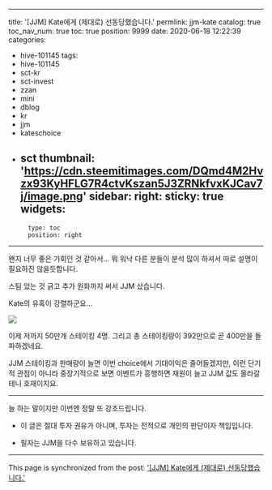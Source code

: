 
---
title: '[JJM] Kate에게 (제대로) 선동당했습니다.'
permlink: jjm-kate
catalog: true
toc_nav_num: true
toc: true
position: 9999
date: 2020-06-18 12:22:39
categories:
- hive-101145
tags:
- hive-101145
- sct-kr
- sct-invest
- zzan
- mini
- dblog
- kr
- jjm
- kateschoice
- sct
thumbnail: 'https://cdn.steemitimages.com/DQmd4M2Hvzx93KyHFLG7R4ctvKszan5J3ZRNkfvxKJCav7j/image.png'
sidebar:
    right:
        sticky: true
widgets:
    -
        type: toc
        position: right
---


왠지 너무 좋은 기회인 것 같아서... 뭐 워낙 다른 분들이 분석 많이 하셔서 따로 설명이 필요하진 않을듯합니다.

스팀 있는 것 긁고 추가 원화까지 써서 JJM 샀습니다.

Kate의 유혹이 강렬하군요...

![](https://cdn.steemitimages.com/DQmd4M2Hvzx93KyHFLG7R4ctvKszan5J3ZRNkfvxKJCav7j/image.png)
<br>

이제 저까지 50만개 스테이킹 4명. 그리고 총 스테이킹량이 392만으로 곧 400만을 돌파하겠네요.

JJM 스테이킹과 판매량이 늘면 이번 choice에서 기대이익은 줄어들겠지만, 이런 단기적 관점이 아니라 중장기적으로 보면 이벤트가 흥행하면 재원이 늘고 JJM 값도 올라갈테니 호재이지요.

---

늘 하는 말이지만 이번엔 정말 또 강조드립니다.

* 이 글은 절대 투자 권유가 아니며, 투자는 전적으로 개인의 판단이자 책임입니다.

* 필자는 JJM을 다수 보유하고 있습니다.

- - -

This page is synchronized from the post: ['[JJM] Kate에게 (제대로) 선동당했습니다.'](https://steemit.com/@glory7/jjm-kate)
